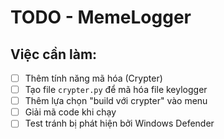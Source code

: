 # TODO - MemeLogger

## Việc cần làm:

- [ ] Thêm tính năng mã hóa (Crypter)
- [ ] Tạo file `crypter.py` để mã hóa file keylogger
- [ ] Thêm lựa chọn "build với crypter" vào menu
- [ ] Giải mã code khi chạy
- [ ] Test tránh bị phát hiện bởi Windows Defender
